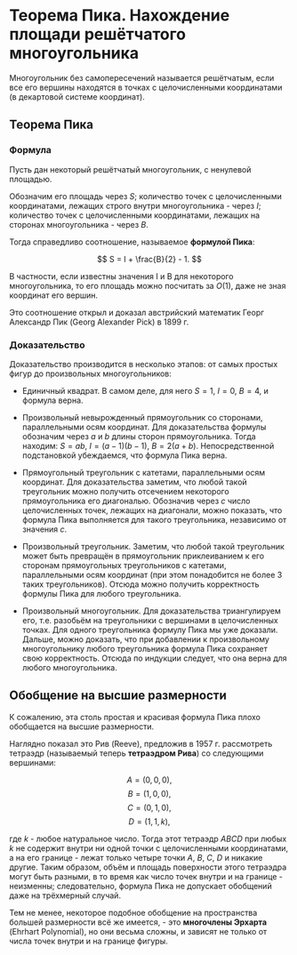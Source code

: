 # Теорема Пика. Нахождение площади решётчатого многоугольника

Многоугольник без самопересечений называется решётчатым, если все его вершины находятся в точках с целочисленными координатами (в декартовой системе координат).

## Теорема Пика

### Формула

Пусть дан некоторый решётчатый многоугольник, с ненулевой площадью.

Обозначим его площадь через $S$; количество точек с целочисленными координатами, лежащих строго внутри многоугольника - через $I$; количество точек с целочисленными координатами, лежащих на сторонах многоугольника - через $B$.

Тогда справедливо соотношение, называемое **формулой Пика**:

$$ S = I + \frac{B}{2} - 1. $$

В частности, если известны значения I и B для некоторого многоугольника, то его площадь можно посчитать за $O(1)$, даже не зная координат его вершин.

Это соотношение открыл и доказал австрийский математик Георг Александр Пик (Georg Alexander Pick) в 1899 г.

### Доказательство

Доказательство производится в несколько этапов: от самых простых фигур до произвольных многоугольников:

* Единичный квадрат. В самом деле, для него $S=1$, $I=0$, $B=4$, и формула верна.

* Произвольный невырожденный прямоугольник со сторонами, параллельными осям координат. Для доказательства формулы обозначим через $a$ и $b$ длины сторон прямоугольника. Тогда находим: $S = ab$, $I = (a-1)(b-1)$, $B = 2(a+b)$. Непосредственной подстановкой убеждаемся, что формула Пика верна.

* Прямоугольный треугольник с катетами, параллельными осям координат. Для доказательства заметим, что любой такой треугольник можно получить отсечением некоторого прямоугольника его диагональю. Обозначив через $c$ число целочисленных точек, лежащих на диагонали, можно показать, что формула Пика выполняется для такого треугольника, независимо от значения $c$.

* Произвольный треугольник. Заметим, что любой такой треугольник может быть превращён в прямоугольник приклеиванием к его сторонам прямоугольных треугольников с катетами, параллельными осям координат (при этом понадобится не более 3 таких треугольников). Отсюда можно получить корректность формулы Пика для любого треугольника.

* Произвольный многоугольник. Для доказательства триангулируем его, т.е. разобьём на треугольники с вершинами в целочисленных точках. Для одного треугольника формулу Пика мы уже доказали. Дальше, можно доказать, что при добавлении к произвольному многоугольнику любого треугольника формула Пика сохраняет свою корректность. Отсюда по индукции следует, что она верна для любого многоугольника.

## Обобщение на высшие размерности

К сожалению, эта столь простая и красивая формула Пика плохо обобщается на высшие размерности.

Наглядно показал это Рив (Reeve), предложив в 1957 г. рассмотреть тетраэдр (называемый теперь **тетраэдром Рива**) со следующими вершинами:

$$ A = (0,0,0), $$
$$ B = (1,0,0), $$
$$ C = (0,1,0), $$
$$ D = (1,1,k), $$

где $k$ - любое натуральное число. Тогда этот тетраэдр $ABCD$ при любых $k$ не содержит внутри ни одной точки с целочисленными координатами, а на его границе - лежат только четыре точки $A$, $B$, $C$, $D$ и никакие другие. Таким образом, объём и площадь поверхности этого тетраэдра могут быть разными, в то время как число точек внутри и на границе - неизменны; следовательно, формула Пика не допускает обобщений даже на трёхмерный случай.

Тем не менее, некоторое подобное обобщение на пространства большей размерности всё же имеется, - это **многочлены Эрхарта** (Ehrhart Polynomial), но они весьма сложны, и зависят не только от числа точек внутри и на границе фигуры.
